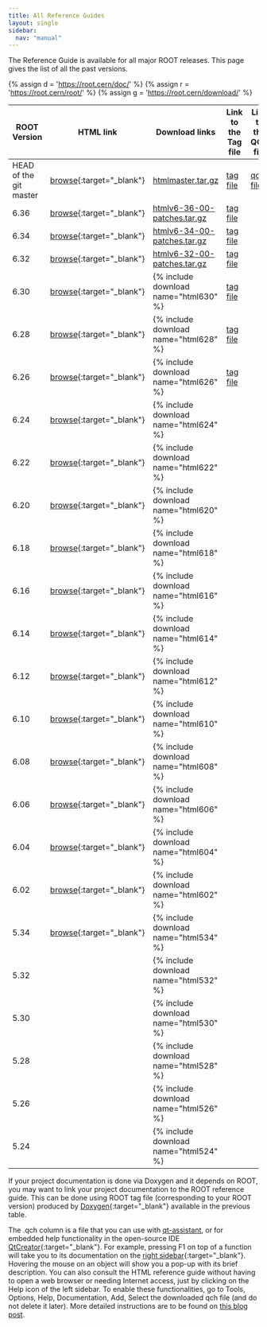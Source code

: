 ```yaml
---
title: All Reference Guides
layout: single
sidebar:
  nav: "manual"
---
```


The Reference Guide is available for all major ROOT releases.
This page gives the list of all the past versions.

{% assign d = 'https://root.cern/doc/' %}
{% assign r = 'https://root.cern/root/' %}
{% assign g = 'https://root.cern/download/' %}

| ROOT Version           | HTML link                                                | Download links                                                    | Link to the Tag file                | Link to the QCH file                |
|------------------------|----------------------------------------------------------|-------------------------------------------------------------------|-------------------------------------|-------------------------------------|
| HEAD of the git master | [browse]({{d}}master/){:target="_blank"}                 | [htmlmaster.tar.gz](https://root.cern/download/htmlmaster.tar.gz) | [tag file]({{d}}master/ROOT.tag.gz) | [qch file]({{d}}master/ROOT.qch.gz) |
| 6.36                   | [browse]({{d}}v636/){:target="_blank"}                   | [htmlv6-36-00-patches.tar.gz]({{g}}htmlv6-36-00-patches.tar.gz)   | [tag file]({{d}}v636/ROOT.tag.gz)   |                                     |
| 6.34                   | [browse]({{d}}v634/){:target="_blank"}                   | [htmlv6-34-00-patches.tar.gz]({{g}}htmlv6-34-00-patches.tar.gz)   | [tag file]({{d}}v634/ROOT.tag.gz)   |                                     |
| 6.32                   | [browse]({{d}}v632/){:target="_blank"}                   | [htmlv6-32-00-patches.tar.gz]({{g}}htmlv6-32-00-patches.tar.gz)   | [tag file]({{d}}v632/ROOT.tag.gz)   |                                     |
| 6.30                   | [browse]({{d}}v630/){:target="_blank"}                   | {% include download name="html630" %}                             | [tag file]({{d}}v630/ROOT.tag.gz)   |                                     |
| 6.28                   | [browse]({{d}}v628/){:target="_blank"}                   | {% include download name="html628" %}                             | [tag file]({{d}}v628/ROOT.tag.gz)   |                                     |
| 6.26                   | [browse]({{d}}v626/){:target="_blank"}                   | {% include download name="html626" %}                             | [tag file]({{d}}v626/ROOT.tag.gz)   |                                     |
| 6.24                   | [browse]({{d}}v624/){:target="_blank"}                   | {% include download name="html624" %}                             |                                     |                                     |
| 6.22                   | [browse]({{d}}v622/){:target="_blank"}                   | {% include download name="html622" %}                             |                                     |                                     |
| 6.20                   | [browse]({{d}}v620/){:target="_blank"}                   | {% include download name="html620" %}                             |                                     |                                     |
| 6.18                   | [browse]({{d}}v618/){:target="_blank"}                   | {% include download name="html618" %}                             |                                     |                                     |
| 6.16                   | [browse]({{d}}v616/){:target="_blank"}                   | {% include download name="html616" %}                             |                                     |                                     |
| 6.14                   | [browse]({{d}}v614/){:target="_blank"}                   | {% include download name="html614" %}                             |                                     |                                     |
| 6.12                   | [browse]({{d}}v612/){:target="_blank"}                   | {% include download name="html612" %}                             |                                     |                                     |
| 6.10                   | [browse]({{d}}v610/){:target="_blank"}                   | {% include download name="html610" %}                             |                                     |                                     |
| 6.08                   | [browse]({{d}}v608/){:target="_blank"}                   | {% include download name="html608" %}                             |                                     |                                     |
| 6.06                   | [browse]({{r}}html606/){:target="_blank"}                | {% include download name="html606" %}                             |                                     |                                     |
| 6.04                   | [browse]({{r}}html604/ClassIndex.html){:target="_blank"} | {% include download name="html604" %}                             |                                     |                                     |
| 6.02                   | [browse]({{r}}html602/ClassIndex.html){:target="_blank"} | {% include download name="html602" %}                             |                                     |                                     |
| 5.34                   | [browse]({{r}}html534/ClassIndex.html){:target="_blank"} | {% include download name="html534" %}                             |                                     |                                     |
| 5.32                   |                                                          | {% include download name="html532" %}                             |                                     |                                     |
| 5.30                   |                                                          | {% include download name="html530" %}                             |                                     |                                     |
| 5.28                   |                                                          | {% include download name="html528" %}                             |                                     |                                     |
| 5.26                   |                                                          | {% include download name="html526" %}                             |                                     |                                     |
| 5.24                   |                                                          | {% include download name="html524" %}                             |                                     |                                     |

If your project documentation is done via Doxygen and it depends on ROOT, you may want to
link your project documentation to the ROOT reference guide. This can be done using ROOT
tag file (corresponding to your ROOT version) produced by
[Doxygen](https://www.doxygen.nl){:target="_blank"} available in the previous table.

The .qch column is a file that you can use with [qt-assistant](https://doc.qt.io/qt-5/qtassistant-index.html), or for embedded help functionality in the open-source IDE [QtCreator](https://www.qt.io/download-open-source){:target="_blank"}. For example, pressing F1 on top of a function will take you to its documentation on the [right sidebar](https://www.creatis.insa-lyon.fr/~grenier/?p=273){:target="_blank"}. Hovering the mouse on an object will show you a pop-up with its brief description. You can also consult the HTML reference guide without having to open a web browser or needing Internet access, just by clicking on the Help icon of the left sidebar. To enable these functionalities, go to Tools, Options, Help, Documentation, Add, Select the downloaded qch file (and do not delete it later). More detailed instructions are to be found on [this blog post](https://root.cern/blog/code-horsepower-f1/).

